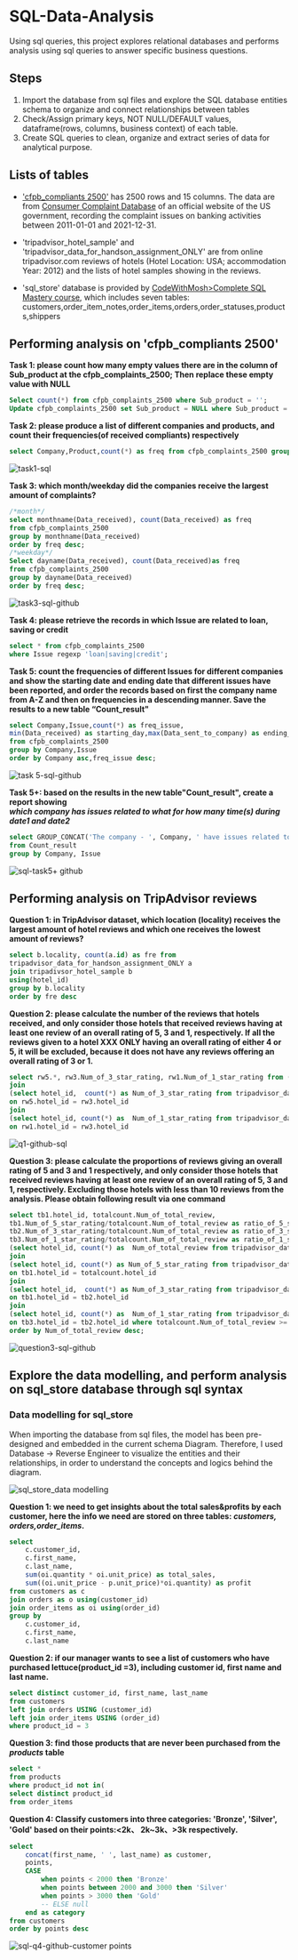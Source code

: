 # SQL-Data-Analysis
Using sql queries, this project explores relational databases and performs analysis using sql queries to answer specific business questions.

## Steps
1. Import the database from sql files and explore the SQL database entities schema to organize and connect relationships between tables
2. Check/Assign primary keys, NOT NULL/DEFAULT values, dataframe(rows, columns, business context) of each table.
3. Create SQL queries to clean, organize and extract series of data for analytical purpose.


## Lists of tables
* ['cfpb_compliants 2500'](https://github.com/Shuangyi-im/sql-data-analysis/blob/74b6cb7d75a3c902005f7e15cea8448b7e69f86b/databases/cfpb_compliants%202500.sql)  has 2500 rows and 15 columns. The data are from [Consumer Complaint Database](https://www.consumerfinance.gov/data-research/consumer-complaints/) of an official website of the US government, recording the complaint issues on banking activities between 2011-01-01 and 2021-12-31.

 
* 'tripadvisor_hotel_sample' and 'tripadvisor_data_for_handson_assignment_ONLY' are from online tripadvisor.com reviews of hotels (Hotel Location: USA; accommodation Year: 2012) and the lists of hotel samples showing in the reviews. 

* 'sql_store' database is provided by [CodeWithMosh>Complete SQL Mastery course](https://codewithmosh.com/p/complete-sql-mastery), which includes seven tables: customers,order_item_notes,order_items,orders,order_statuses,products,shippers


## Performing analysis on 'cfpb_compliants 2500'

**Task 1: please count how many empty values there are in the column of Sub_product at the cfpb_complaints_2500; Then replace these empty value with NULL**<br>
```sql
Select count(*) from cfpb_complaints_2500 where Sub_product = '';
Update cfpb_complaints_2500 set Sub_product = NULL where Sub_product = '';
```

**Task 2: please produce a list of different companies and products, and count their frequencies(of received compliants) respectively**<br>
```sql 
select Company,Product,count(*) as freq from cfpb_complaints_2500 group by Company,Product;
```
![task1-sql](https://user-images.githubusercontent.com/78413872/230774478-e7ab97bf-3e38-4999-8c48-098393e0359d.png)


**Task 3: which month/weekday did the companies receive the largest amount of complaints?**<br>
```sql
/*month*/
select monthname(Data_received), count(Data_received) as freq
from cfpb_complaints_2500 
group by monthname(Data_received) 
order by freq desc;
/*weekday*/
Select dayname(Data_received), count(Data_received)as freq 
from cfpb_complaints_2500 
group by dayname(Data_received) 
order by freq desc;

```
![task3-sql-github](https://user-images.githubusercontent.com/78413872/230773103-389820ef-127e-417f-b4e2-ee3a50f73236.png)

**Task 4: please retrieve the records in which Issue are related to loan, saving or credit**<br>
```sql
select * from cfpb_complaints_2500
where Issue regexp 'loan|saving|credit';
```

**Task 5: count the frequencies of different Issues for different companies and show the starting date and ending date that different issues have been reported, and order the records based on first the company name from A-Z and then on frequencies in a descending manner. Save the results to a new table “Count_result"**<br>
```sql
select Company,Issue,count(*) as freq_issue,
min(Data_received) as starting_day,max(Data_sent_to_company) as ending_day
from cfpb_complaints_2500
group by Company,Issue
order by Company asc,freq_issue desc;
```
![task 5-sql-github](https://user-images.githubusercontent.com/78413872/230774417-ec59d8b7-ed96-48b8-b99a-d6be8d76e153.png)

**Task 5+: based on the results in the new table"Count_result", create a report showing<br> _which company has issues related to what for how many time(s) during date1 and date2_**

```sql
select GROUP_CONCAT('The company - ', Company, ' have issues related to ', Issue, ' for ', freq_issue, ' time(s) during ', starting_day, ' and ', ending_day, '.') AS sentence
from Count_result
group by Company, Issue
```

![sql-task5+ github](https://user-images.githubusercontent.com/78413872/230776148-7b79fe4c-cc1e-4067-a01b-9bb58b6cba25.png)

## Performing analysis on TripAdvisor reviews
**Question 1: in TripAdvisor dataset, which location (locality) receives the largest amount of hotel reviews and which one receives the lowest amount of reviews?**
```sql
select b.locality, count(a.id) as fre from
tripadvisor_data_for_handson_assignment_ONLY a 
join tripadivsor_hotel_sample b 
using(hotel_id)
group by b.locality 
order by fre desc
```

**Question 2: please calculate the number of the reviews that hotels received, and only consider those hotels that received reviews having at least one review of an overall rating of 5, 3 and 1, respectively. If all the reviews given to a hotel XXX ONLY having an overall rating of either 4 or 5, it will be excluded, because it does not have any reviews offering an overall rating of 3 or 1.**
```sql
select rw5.*, rw3.Num_of_3_star_rating, rw1.Num_of_1_star_rating from (select hotel_id, count(*) as Num_of_5_star_rating from tripadvisor_data_for_handson_assignment_ONLY where overall_rating = 5 group by hotel_id ) rw5
join
(select hotel_id,  count(*) as Num_of_3_star_rating from tripadvisor_data_for_handson_assignment_ONLY where overall_rating = 3 group by hotel_id ) rw3
on rw5.hotel_id = rw3.hotel_id
join
(select hotel_id, count(*) as  Num_of_1_star_rating from tripadvisor_data_for_handson_assignment_ONLY where overall_rating = 1 group by hotel_id ) rw1
on rw1.hotel_id = rw3.hotel_id 
```
![q1-github-sql](https://user-images.githubusercontent.com/78413872/230779379-8ba80d4a-fa47-485a-bfd1-749cf25a1a84.png)

**Question 3: please calculate the proportions of reviews giving an overall rating of 5 and 3 and 1 respectively, and only consider those hotels that received reviews having at least one review of an overall rating of 5, 3 and 1, respectively. Excluding those hotels with less than 10 reviews from the analysis. Please obtain following result via one command**
```sql
select tb1.hotel_id, totalcount.Num_of_total_review,
tb1.Num_of_5_star_rating/totalcount.Num_of_total_review as ratio_of_5_star_rating,
tb2.Num_of_3_star_rating/totalcount.Num_of_total_review as ratio_of_3_star_rating,
tb3.Num_of_1_star_rating/totalcount.Num_of_total_review as ratio_of_1_star_rating from
(select hotel_id, count(*) as  Num_of_total_review from tripadvisor_data_for_handson_assignment_ONLY  group by hotel_id ) totalcount
join
(select hotel_id, count(*) as Num_of_5_star_rating from tripadvisor_data_for_handson_assignment_ONLY where overall_rating = 5 group by hotel_id ) tb1
on tb1.hotel_id = totalcount.hotel_id
join
(select hotel_id,  count(*) as Num_of_3_star_rating from tripadvisor_data_for_handson_assignment_ONLY where overall_rating = 3 group by hotel_id ) tb2
on tb1.hotel_id = tb2.hotel_id
join
(select hotel_id, count(*) as  Num_of_1_star_rating from tripadvisor_data_for_handson_assignment_ONLY where overall_rating = 1 group by hotel_id ) tb3
on tb3.hotel_id = tb2.hotel_id where totalcount.Num_of_total_review >= 10
order by Num_of_total_review desc;
```
![question3-sql-github](https://user-images.githubusercontent.com/78413872/230779715-0cc51bbc-39c8-4d42-8598-b47cbdce1869.png)


## Explore the data modelling, and perform analysis on sql_store database through sql syntax
### Data modelling for sql_store
When importing the database from sql files, the model has been pre-designed and embedded in the current schema Diagram. Therefore, I used Database → Reverse Engineer to visualize the entities and their relationships, in order to understand the concepts and logics behind the diagram.

![sql_store_data modelling](https://user-images.githubusercontent.com/78413872/230797482-bfa168ef-5857-4a55-8e74-400805ffb00c.png)

**Question 1: we need to get insights about the total sales&profits by each customer, here the info we need are stored on three tables: _customers, orders,order_items_.**

```sql
select 
    c.customer_id,
    c.first_name,
    c.last_name,
    sum(oi.quantity * oi.unit_price) as total_sales,
    sum((oi.unit_price - p.unit_price)*oi.quantity) as profit
from customers as c
join orders as o using(customer_id)
join order_items as oi using(order_id)
group by 
    c.customer_id,
    c.first_name,
    c.last_name
```

**Question 2: if our manager wants to see a list of customers who have purchased lettuce(product_id =3), including customer id, first name and last name.**<br>
```sql
select distinct customer_id, first_name, last_name
from customers
left join orders USING (customer_id)
left join order_items USING (order_id)
where product_id = 3
```

**Question 3: find those products that are never been purchased from the _products_ table**
```sql
select *
from products
where product_id not in(
select distinct product_id
from order_items
```

**Question 4: Classify customers into three categories: 'Bronze', 'Silver', 'Gold' based on their points:<2k、 2k~3k、>3k respectively.**
```sql
select
    concat(first_name, ' ', last_name) as customer,
    points,
    CASE
        when points < 2000 then 'Bronze'
        when points between 2000 and 3000 then 'Silver'
        when points > 3000 then 'Gold'
        -- ELSE null
    end as category
from customers
order by points desc
```
![sql-q4-github-customer points](https://user-images.githubusercontent.com/78413872/230854215-7ca7dd8b-bd67-4dca-a222-0ee84c343708.png)


